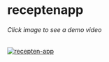 # receptenapp

###### Click image to see a demo video

[![recepten-app](https://github.com/user-attachments/assets/95050eec-cbbe-4113-80d6-236b36334244)](https://youtu.be/So_gTeYY7Lo)

